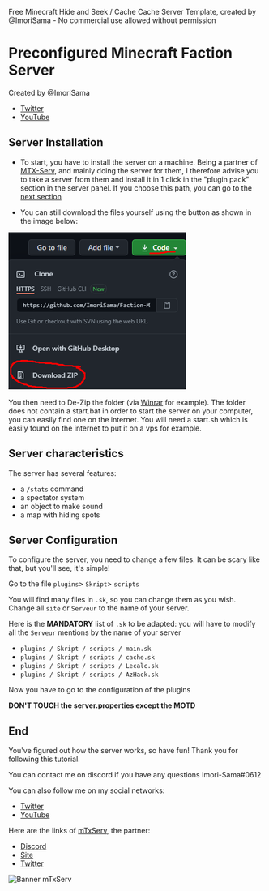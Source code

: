 Free Minecraft Hide and Seek / Cache Cache Server Template, created by @ImoriSama - No commercial use allowed without permission

# Preconfigured Minecraft Faction Server

Created by @ImoriSama 

* [Twitter](https://twitter.com/Imori_Sama)
* [YouTube](https://www.youtube.com/c/IMORISAMA/)

## Server Installation
* To start, you have to install the server on a machine. Being a partner of [MTX-Serv](https://mtxserv.com/fr/hebergeur-serveur-minecraft), and mainly doing the server for them, I therefore advise you to take a server from them and install it in 1 click in the "plugin pack" section in the server panel. If you choose this path, you can go to the [next section](https://github.com/sdieunidou/minecraft-faction#server-characteristics)

* You can still download the files yourself using the button as shown in the image below:

![Image download](https://github.com/ImoriSama/Images-Explications/blob/main/Screenshot_450.png)

You then need to De-Zip the folder (via [Winrar](https://www.win-rar.com/start.html?&L=10) for example).
The folder does not contain a start.bat in order to start the server on your computer, you can easily find one on the internet. You will need a start.sh which is easily found on the internet to put it on a vps for example.

## Server characteristics

The server has several features:
* a `/stats` command
* a spectator system
* an object to make sound
* a map with hiding spots

## Server Configuration
To configure the server, you need to change a few files. It can be scary like that, but you'll see, it's simple!

Go to the file `plugins`> `Skript`> `scripts`

You will find many files in `.sk`, so you can change them as you wish. Change all `site` or `Serveur` to the name of your server.

Here is the **MANDATORY** list of `.sk` to be adapted:
you will have to modify all the `Serveur` mentions by the name of your server
* `plugins / Skript / scripts / main.sk`
* `plugins / Skript / scripts / cache.sk`
* `plugins / Skript / scripts / Lecalc.sk`
* `plugins / Skript / scripts / AzHack.sk`

Now you have to go to the configuration of the plugins

**DON'T TOUCH the server.properties except the MOTD**

## End
You've figured out how the server works, so have fun!
Thank you for following this tutorial.

You can contact me on discord if you have any questions Imori-Sama#0612

You can also follow me on my social networks:
* [Twitter](https://twitter.com/Imori_Sama)
* [YouTube](https://www.youtube.com/c/IMORISAMA/)

Here are the links of [mTxServ](https://mtxserv.com/fr/hebergeur-serveur-minecraft), the partner:

* [Discord](https://discord.com/invite/3gTSyJrfe7)
* [Site](https://mtxserv.com/fr/hebergeur-serveur-minecraft)
* [Twitter](https://twitter.com/mTxServ)

![Banner mTxServ](https://mtxserv.com/build/img/banner-minecraft-en.gif)
